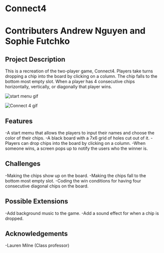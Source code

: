 # Connect4
# Contributers Andrew Nguyen and Sophie Futchko

## Project Description
This is a recreation of the two-player game, Connect4. Players take turns dropping a chip into the board by clicking on a column. The chip falls to the bottom most empty slot. When a player has 4 consecutive chips horizontally, vertically, or diagonally that player wins.

![start menu gif](https://user-images.githubusercontent.com/57144771/170408923-c0a8c601-a7b2-4ef0-9c20-7c43e994deca.gif)

![Connect 4 gif](https://user-images.githubusercontent.com/57144771/170407727-e3f17424-3ad5-4838-b4be-11637ec99b2c.gif)

## Features
-A start memu that allows the players to input their names and choose the color of their chips.
-A black board with a 7x6 grid of holes cut out of it. 
-Players can drop chips into the board by clicking on a column.
-When someone wins, a screen pops up to notify the users who the winner is.

## Challenges
-Making the chips show up on the board.
-Making the chips fall to the bottom most empty slot.
-Coding the win conditions for having four consecutive diagonal chips on the board.

## Possible Extensions
-Add background music to the game.
-Add a sound effect for when a chip is dropped.

## Acknowledgements
-Lauren Milne (Class professor)
